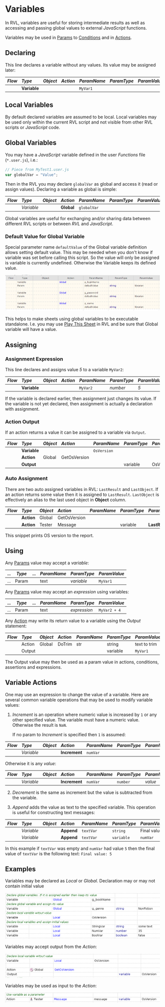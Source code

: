 # Variables

In RVL, variables are useful for storing intermediate results as well as accessing and passing global values to external *JavaScript* functions.

Variables may be used in [Params](Params.md) to [Conditions](Conditions.md) and in [Actions](Actions.md).

## Declaring

This line declares a variable without any values. Its value may be assigned later:

*Flow*| *Type*  | *Object*   | *Action*   | *ParamName* | *ParamType* | *ParamValue*
:--   |:--     |:--          |:--         |:--          |:--          |:--
      |**Variable**|         |            |   `MyVar1`   |             |            

## Local Variables

By default declared variables are assumed to be local. Local variables may be used only within the current RVL script and not visible from other RVL scripts or *JavaScript* code.

## Global Variables

You may have a *JavaScript* variable defined in the user *Functions* file (`*.user.js`), i.e.:

```javascript
// Piece from MyTest1.user.js
var globalVar = "Value";
```

Then in the RVL you may declare `globalVar` as global and access it (read or assign values). Declaring a variable as global is simple:

*Flow*| *Type*  | *Object*   | *Action*   | *ParamName* | *ParamType* | *ParamValue*
:--   |:--     |:--          |:--         |:--          |:--          |:--
      |*Variable*|           |**Global**  |`globalVar`  |             | 

Global variables are useful for exchanging and/or sharing data between different RVL scripts or between *RVL* and *JavaScript*.

### Default Value for Global Variable

Special parameter name `defaultValue` of the Global variable definition allows setting default value. This may be needed when you don't know if variable was set before calling this script. So the value will only be assigned is variable is currently undefined. Otherwise the Variable keeps its defined value.

![defaultValue](img/RVL_Variable_DefaultValue.png)

This helps to make sheets using global variables to be executable standalone. I.e. you may use [Play This Sheet](../Guide/rvl_editor.md#context-menu) in RVL and be sure that Global variable will have a value.

## Assigning

### Assignment Expression

This line declares and assigns value *5* to a variable `MyVar2`:

*Flow*| *Type*  | *Object*   | *Action*   | *ParamName* | *ParamType* | *ParamValue*
:--   |:--     |:--          |:--         |:--          |:--          |:--
      |**Variable**|         |            |   `MyVar2`   |   *number*  | *5*           

If the variable is declared earlier, then assignment just changes its value. If the variable is not yet declared, then assignment is actually a declaration with assignment.

### Action Output

If an action returns a value it can be assigned to a variable via `Output`.

*Flow*| *Type*  | *Object*   | *Action*   | *ParamName* | *ParamType* | *ParamValue*
:--   |:--     |:--          |:--         |:--          |:--          |:--
      | **Variable** |         |              | `OsVersion`   |     |      
      | **Action**   | Global  | GetOsVersion |               |     |      
      | **Output**   |         |              |               | variable | OsVersion

### Auto Assignment

There are two auto assigned variables in RVL:  `LastResult` and `LastObject`. If an action returns some value then it is assigned to `LastResult`. `LastObject` is effectively an alias to the last used object in **Object** column.

*Flow*| *Type*  | *Object*   | *Action*   | *ParamName* | *ParamType* | *ParamValue*
:--   |:--     |:--          |:--         |:--          |:--          |:--
      | **Action**   | Global  | GetOsVersion |               |     |      
      | **Action**   | Tester  | Message      |               | variable | **LastResult**

This snippet prints OS version to the report.

## Using

Any [Params](Params.md) value may accept a *variable*:

...|*Type*| ...| *ParamName* | *ParamType*|*ParamValue*
---|----  |----|:--          |:--         | :--
...|Param |    |  text       | *variable* | `MyVar1`           

Any [Params](Params.md) value may accept an *expression* using variables:

...|*Type*| ...| *ParamName* | *ParamType*| *ParamValue*
---|----  |----|:--          |:--         |:--
...|Param |    |  text       |*expression*| `MyVar2 + 4`           

Any [Action](Actions.md) may write its return value to a variable using the *Output* statement:

*Flow*| *Type*| *Object*   | *Action*   | *ParamName* | *ParamType* | *ParamValue*
:--  |:--     |:--         |:--         |:--          |:--         |:--
     | Action | Global     | DoTrim     |  str        | string     |   text to trim              
     | Output |            |            |             | variable   | `MyVar1`          

The Output value may then be used as a param value in actions, conditions, assertions and expressions.

## Variable Actions

One may use an expression to change the value of a variable. Here are several common variable operations that may be used to modify variable values:

1. *Increment* is an operation where numeric value is increased by `1` or any other specified value. The variable must have a numeric value. Otherwise the result is `NaN`.

    If no param to *Increment* is specified then `1` is assumed:

*Flow*| *Type*  | *Object*   | *Action*   | *ParamName* | *ParamType* | *ParamValue*
:--   |:--     |:--          |:--         |:--          |:--          |:--
      |*Variable*|           |**Increment**  |`numVar`  |     |  

Otherwise it is any *value*:

*Flow*| *Type*  | *Object*   | *Action*   | *ParamName* | *ParamType* | *ParamValue*
:--   |:--     |:--          |:--         |:--          |:--          |:--
      |*Variable*|           |**Increment**  |`numVar`  | `number`   | *value* 

2. *Decrement* is the same as increment but the value is subtracted from the variable.

3. *Append* adds the value as text to the specified variable. This operation is useful for constructing text messages:

*Flow*| *Type*  | *Object*   | *Action*   | *ParamName* | *ParamType* | *ParamValue*
:--   |:--     |:--          |:--         |:--          |:--          |:--
      |*Variable*|           |**Append**  |`textVar`  | `string`   | Final value: 
      |*Variable*|           |**Append**  |`textVar`  | `variable`   | `numVar` 

In this example if `textVar` was empty and `numVar` had value `5` then the final value of `textVar` is the following text:
    `Final value: 5`

## Examples

Variables may be declared as *Local* or *Global*. Declaration may or may not contain initial value

![Variable Declarations](img/Variables_Declaration.png)

Variables may accept output from the *Action*:

![Variable Output](img/Variables_Output.png)

Variables may be used as input to the *Action*:

![Variable AsParam](img/Variables_AsParam.png)
